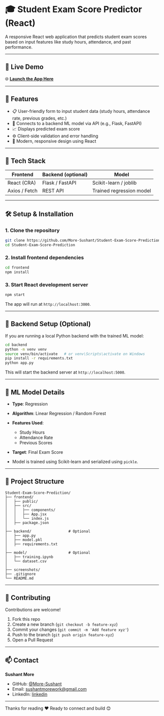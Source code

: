 # 🎓 Student Exam Score Predictor (React)

A responsive React web application that predicts student exam scores based on input features like study hours, attendance, and past performance.

---

## 🔗 Live Demo

🌐 **[Launch the App Here](https://student-exam-score-prediction-celebal.vercel.app/)**

---

## 🚀 Features

- 📋 User-friendly form to input student data (study hours, attendance rate, previous grades, etc.)
- 🤖 Connects to a backend ML model via API (e.g., Flask, FastAPI)
- 📈 Displays predicted exam score
- ⚙️ Client-side validation and error handling
- 🎨 Modern, responsive design using React

---

## 🧱 Tech Stack

| Frontend         | Backend (optional)         | Model                     |
|------------------|----------------------------|---------------------------|
| React (CRA)      | Flask / FastAPI            | Scikit-learn / joblib     |
| Axios / Fetch    | REST API                   | Trained regression model  |


---

## 🛠️ Setup & Installation

### 1. Clone the repository

```bash
git clone https://github.com/More-Sushant/Student-Exam-Score-Prediction.git
cd Student-Exam-Score-Prediction
````

### 2. Install frontend dependencies

```bash
cd frontend
npm install
```

### 3. Start React development server

```bash
npm start
```

The app will run at `http://localhost:3000`.

---

## 🔧 Backend Setup (Optional)

If you are running a local Python backend with the trained ML model:

```bash
cd backend
python -m venv venv
source venv/bin/activate   # or venv\Scripts\activate on Windows
pip install -r requirements.txt
python app.py
```

This will start the backend server at `http://localhost:5000`.

---

## 🧠 ML Model Details

* **Type**: Regression
* **Algorithm**: Linear Regression / Random Forest
* **Features Used**:

  * Study Hours
  * Attendance Rate
  * Previous Scores
* **Target**: Final Exam Score
* Model is trained using Scikit-learn and serialized using `pickle`.

---

## 📂 Project Structure

```
Student-Exam-Score-Prediction/
├── frontend/
│   ├── public/
│   ├── src/
│   │   ├── components/
│   │   ├── App.jsx
│   │   └── index.js
│   ├── package.json
│
├── backend/                 # Optional
│   ├── app.py
│   ├── model.pkl
│   ├── requirements.txt
│
├── model/                   # Optional
│   ├── training.ipynb
│   └── dataset.csv
│
├── screenshots/
├── .gitignore
└── README.md
```

---

## 🤝 Contributing

Contributions are welcome!

1. Fork this repo
2. Create a new branch (`git checkout -b feature-xyz`)
3. Commit your changes (`git commit -m 'Add feature xyz'`)
4. Push to the branch (`git push origin feature-xyz`)
5. Open a Pull Request

---

## 📫 Contact

**Sushant More**

* GitHub: [@More-Sushant](https://github.com/More-Sushant)
* Email: [sushantmorework@gmail.com](mailto:sushantmorework@gmail.com)
* LinkedIn: [linkedin](https://linkedin.com/in/sushant-more-profile)

---

Thanks for reading ❤️
Ready to connect and build 😊
